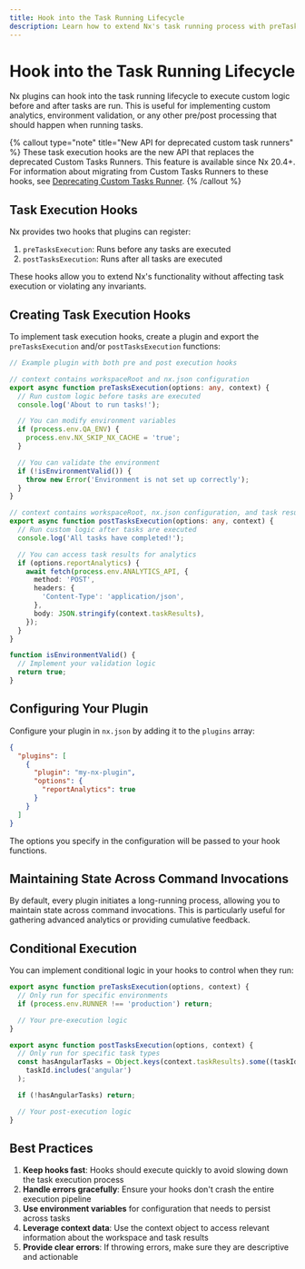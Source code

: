 ```yaml
---
title: Hook into the Task Running Lifecycle
description: Learn how to extend Nx's task running process with preTasksExecution and postTasksExecution hooks to implement custom logic before and after tasks run.
---
```


# Hook into the Task Running Lifecycle

Nx plugins can hook into the task running lifecycle to execute custom logic before and after tasks are run. This is useful for implementing custom analytics, environment validation, or any other pre/post processing that should happen when running tasks.

{% callout type="note" title="New API for deprecated custom task runners" %}
These task execution hooks are the new API that replaces the deprecated Custom Tasks Runners. This feature is available since Nx 20.4+. For information about migrating from Custom Tasks Runners to these hooks, see [Deprecating Custom Tasks Runner](/deprecated/custom-tasks-runner).
{% /callout %}

## Task Execution Hooks

Nx provides two hooks that plugins can register:

1. `preTasksExecution`: Runs before any tasks are executed
2. `postTasksExecution`: Runs after all tasks are executed

These hooks allow you to extend Nx's functionality without affecting task execution or violating any invariants.

## Creating Task Execution Hooks

To implement task execution hooks, create a plugin and export the `preTasksExecution` and/or `postTasksExecution` functions:

```typescript
// Example plugin with both pre and post execution hooks

// context contains workspaceRoot and nx.json configuration
export async function preTasksExecution(options: any, context) {
  // Run custom logic before tasks are executed
  console.log('About to run tasks!');

  // You can modify environment variables
  if (process.env.QA_ENV) {
    process.env.NX_SKIP_NX_CACHE = 'true';
  }

  // You can validate the environment
  if (!isEnvironmentValid()) {
    throw new Error('Environment is not set up correctly');
  }
}

// context contains workspaceRoot, nx.json configuration, and task results
export async function postTasksExecution(options: any, context) {
  // Run custom logic after tasks are executed
  console.log('All tasks have completed!');

  // You can access task results for analytics
  if (options.reportAnalytics) {
    await fetch(process.env.ANALYTICS_API, {
      method: 'POST',
      headers: {
        'Content-Type': 'application/json',
      },
      body: JSON.stringify(context.taskResults),
    });
  }
}

function isEnvironmentValid() {
  // Implement your validation logic
  return true;
}
```

## Configuring Your Plugin

Configure your plugin in `nx.json` by adding it to the `plugins` array:

```json
{
  "plugins": [
    {
      "plugin": "my-nx-plugin",
      "options": {
        "reportAnalytics": true
      }
    }
  ]
}
```

The options you specify in the configuration will be passed to your hook functions.

## Maintaining State Across Command Invocations

By default, every plugin initiates a long-running process, allowing you to maintain state across command invocations. This is particularly useful for gathering advanced analytics or providing cumulative feedback.

## Conditional Execution

You can implement conditional logic in your hooks to control when they run:

```typescript
export async function preTasksExecution(options, context) {
  // Only run for specific environments
  if (process.env.RUNNER !== 'production') return;

  // Your pre-execution logic
}

export async function postTasksExecution(options, context) {
  // Only run for specific task types
  const hasAngularTasks = Object.keys(context.taskResults).some((taskId) =>
    taskId.includes('angular')
  );

  if (!hasAngularTasks) return;

  // Your post-execution logic
}
```

## Best Practices

1. **Keep hooks fast**: Hooks should execute quickly to avoid slowing down the task execution process
2. **Handle errors gracefully**: Ensure your hooks don't crash the entire execution pipeline
3. **Use environment variables** for configuration that needs to persist across tasks
4. **Leverage context data**: Use the context object to access relevant information about the workspace and task results
5. **Provide clear errors**: If throwing errors, make sure they are descriptive and actionable
